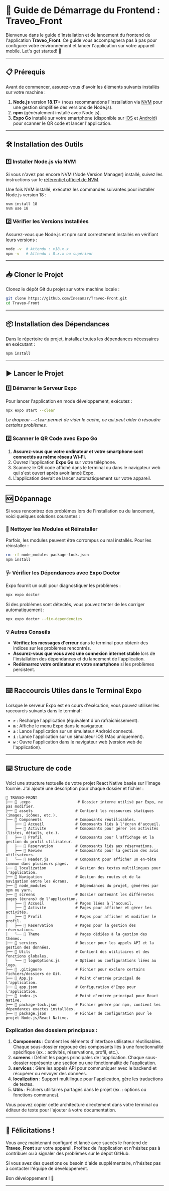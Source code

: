 # 🚀 Guide de Démarrage du Frontend : Traveo_Front

Bienvenue dans le guide d'installation et de lancement du frontend de l'application **Traveo_Front**. Ce guide vous accompagnera pas à pas pour configurer votre environnement et lancer l'application sur votre appareil mobile. Let's get started! 🎉

---

## 📋 Prérequis

Avant de commencer, assurez-vous d'avoir les éléments suivants installés sur votre machine :

1. **Node.js** version **18.17+** (nous recommandons l'installation via [NVM](https://github.com/nvm-sh/nvm) pour une gestion simplifiée des versions de Node.js).
2. **npm** (généralement installé avec Node.js).
3. **Expo Go** installé sur votre smartphone (disponible sur [iOS](https://apps.apple.com/us/app/expo-go/id982107779) et [Android](https://play.google.com/store/apps/details?id=host.exp.exponent&hl=en&gl=US)) pour scanner le QR code et lancer l'application.

---

## 🛠️ Installation des Outils

### 1️⃣ Installer Node.js via NVM

Si vous n'avez pas encore NVM (Node Version Manager) installé, suivez les instructions sur le [référentiel officiel de NVM](https://github.com/nvm-sh/nvm#installing-and-updating).

Une fois NVM installé, exécutez les commandes suivantes pour installer Node.js version 18 :

```
nvm install 18
nvm use 18
```

### 2️⃣ Vérifier les Versions Installées

Assurez-vous que Node.js et npm sont correctement installés en vérifiant leurs versions :

```bash
node -v  # Attendu : v18.x.x
npm -v   # Attendu : 8.x.x ou supérieur
```

---

## 📥 Cloner le Projet

Clonez le dépôt Git du projet sur votre machine locale :

```bash
git clone https://github.com/Inesamzr/Traveo-Front.git
cd Traveo-Front
```

---

## 📦 Installation des Dépendances

Dans le répertoire du projet, installez toutes les dépendances nécessaires en exécutant :

```
npm install
```

---

## ▶️ Lancer le Projet

### 1️⃣ Démarrer le Serveur Expo

Pour lancer l'application en mode développement, exécutez :

```bash
npx expo start --clear
```

*Le drapeau `--clear` permet de vider le cache, ce qui peut aider à résoudre certains problèmes.*

### 2️⃣ Scanner le QR Code avec Expo Go

1. **Assurez-vous que votre ordinateur et votre smartphone sont connectés au même réseau Wi-Fi.**
2. Ouvrez l'application **Expo Go** sur votre téléphone.
3. Scannez le QR code affiché dans le terminal ou dans le navigateur web qui s'est ouvert après avoir lancé Expo.
4. L'application devrait se lancer automatiquement sur votre appareil.

---

## 🆘 Dépannage

Si vous rencontrez des problèmes lors de l'installation ou du lancement, voici quelques solutions courantes :

### 🔄 Nettoyer les Modules et Réinstaller

Parfois, les modules peuvent être corrompus ou mal installés. Pour les réinstaller :

```bash
rm -rf node_modules package-lock.json
npm install
```

### 🩺 Vérifier les Dépendances avec Expo Doctor

Expo fournit un outil pour diagnostiquer les problèmes :

```bash
npx expo doctor
```

Si des problèmes sont détectés, vous pouvez tenter de les corriger automatiquement :

```bash
npx expo doctor --fix-dependencies
```

### 💡 Autres Conseils

- **Vérifiez les messages d'erreur** dans le terminal pour obtenir des indices sur les problèmes rencontrés.
- **Assurez-vous que vous avez une connexion internet stable** lors de l'installation des dépendances et du lancement de l'application.
- **Redémarrez votre ordinateur et votre smartphone** si les problèmes persistent.

---

## ⌨️ Raccourcis Utiles dans le Terminal Expo

Lorsque le serveur Expo est en cours d'exécution, vous pouvez utiliser les raccourcis suivants dans le terminal :

- **`r`** : Recharge l'application (équivalent d'un rafraîchissement).
- **`m`** : Affiche le menu Expo dans le navigateur.
- **`a`** : Lance l'application sur un émulateur Android connecté.
- **`i`** : Lance l'application sur un simulateur iOS (Mac uniquement).
- **`w`** : Ouvre l'application dans le navigateur web (version web de l'application).
---

## ⌨️ Structure de code 

Voici une structure textuelle de votre projet React Native basée sur l'image fournie. J'ai ajouté une description pour chaque dossier et fichier :

```plaintext
📂 TRAVEO-FRONT
├── 📂 .expo                     # Dossier interne utilisé par Expo, ne pas modifier.
├── 📂 assets                   # Contient les ressources statiques (images, icônes, etc.).
├── 📂 Components               # Composants réutilisables.
│   ├── 📂 Accueil              # Composants liés à l'écran d'accueil.
│   ├── 📂 Activite             # Composants pour gérer les activités (listes, détails, etc.).
│   ├── 📂 Profil               # Composants pour l'affichage et la gestion du profil utilisateur.
│   ├── 📂 Reservation          # Composants liés aux réservations.
│   ├── 📂 Review               # Composants pour la gestion des avis utilisateurs.
│   └── 📄 Header.js            # Composant pour afficher un en-tête commun dans plusieurs pages.
├── 📂 localization             # Gestion des textes multilingues pour l'application.
├── 📂 Navigation               # Gestion des routes et de la navigation entre les écrans.
├── 📂 node_modules             # Dépendances du projet, générées par npm ou yarn.
├── 📂 screens                  # Dossier contenant les différentes pages (écrans) de l'application.
│   ├── 📂 Accueil              # Pages liées à l'accueil.
│   ├── 📂 Activite             # Pages pour afficher et gérer les activités.
│   ├── 📂 Profil               # Pages pour afficher et modifier le profil.
│   ├── 📂 Reservation          # Pages pour la gestion des réservations.
│   └── 📂 Theme                # Pages dédiées à la gestion des thèmes.
├── 📂 services                 # Dossier pour les appels API et la gestion des données.
├── 📂 Utils                    # Contient des utilitaires et des fonctions globales.
│   └── 📄 logoOptions.js       # Options ou configurations liées au logo.
├── 📄 .gitignore               # Fichier pour exclure certains fichiers/dossiers de Git.
├── 📄 App.js                   # Point d'entrée principal de l'application.
├── 📄 app.json                 # Configuration d'Expo pour l'application.
├── 📄 index.js                 # Point d'entrée principal pour React Native.
├── 📄 package-lock.json        # Fichier généré par npm, contient les dépendances exactes installées.
├── 📄 package.json             # Fichier de configuration pour le projet Node.js/React Native.
```

### Explication des dossiers principaux :
1. **Components** : Contient les éléments d'interface utilisateur réutilisables. Chaque sous-dossier regroupe des composants liés à une fonctionnalité spécifique (ex. : activités, réservations, profil, etc.).
2. **screens** : Définit les pages principales de l'application. Chaque sous-dossier représente une section ou une fonctionnalité de l'application.
3. **services** : Gère les appels API pour communiquer avec le backend et récupérer ou envoyer des données.
4. **localization** : Support multilingue pour l'application, gère les traductions de textes.
5. **Utils** : Fichiers utilitaires partagés dans le projet (ex. : options ou fonctions communes).

Vous pouvez copier cette architecture directement dans votre terminal ou éditeur de texte pour l'ajouter à votre documentation.

---

## 🎉 Félicitations !

Vous avez maintenant configuré et lancé avec succès le frontend de **Traveo_Front** sur votre appareil. Profitez de l'application et n'hésitez pas à contribuer ou à signaler des problèmes sur le dépôt GitHub.

Si vous avez des questions ou besoin d'aide supplémentaire, n'hésitez pas à contacter l'équipe de développement.

Bon développement ! 🚀

---
